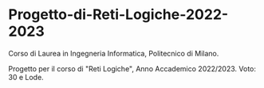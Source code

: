 # Progetto-di-Reti-Logiche-2022-2023
Corso di Laurea in Ingegneria Informatica, Politecnico di Milano. 

Progetto per il corso di "Reti Logiche", Anno Accademico 2022/2023. 
Voto: 30 e Lode.
